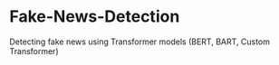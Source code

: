 # Fake-News-Detection
Detecting fake news using Transformer models (BERT, BART, Custom Transformer)
